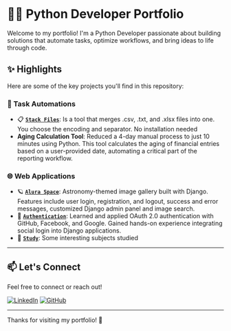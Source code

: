 # 👨‍💻 Python Developer Portfolio

Welcome to my portfolio! I'm a Python Developer passionate about building solutions that automate tasks, optimize workflows, and bring ideas to life through code.

## ✨ Highlights

Here are some of the key projects you'll find in this repository:

### 🔁 Task Automations
- 📋 **[`Stack Files`](./Stack_Files/)**: Is a tool that merges .csv, .txt, and .xlsx files into one. You choose the encoding and separator. No installation needed
- **Aging Calculation Tool**: Reduced a 4-day manual process to just 10 minutes using Python. This tool calculates the aging of financial entries based on a user-provided date, automating a critical part of the reporting workflow.

### 🌐 Web Applications
- 🪐 **[`Alura Space`](./Alura_Space/)**: Astronomy-themed image gallery built with Django. Features include user login, registration, and logout, success and error messages, customized Django admin panel and image search.
- 🔐 **[`Authentication`](./OAuth_Project/)**: Learned and applied OAuth 2.0 authentication with GitHub, Facebook, and Google. Gained hands-on experience integrating social login into Django applications.
- 🧾 **[`Study`](./Study/)**: Some interesting subjects studied

---
## 📫 Let's Connect

Feel free to connect or reach out!

[![LinkedIn](https://img.shields.io/badge/LinkedIn-0A66C2?style=for-the-badge&logo=linkedin&logoColor=white)](https://www.linkedin.com/in/guilherme-souza-de-albuquerque/)
[![GitHub](https://img.shields.io/badge/GitHub-000?style=for-the-badge&logo=github&logoColor=white)](https://github.com/GuilhermeSouza96)

---

Thanks for visiting my portfolio! 🚀
